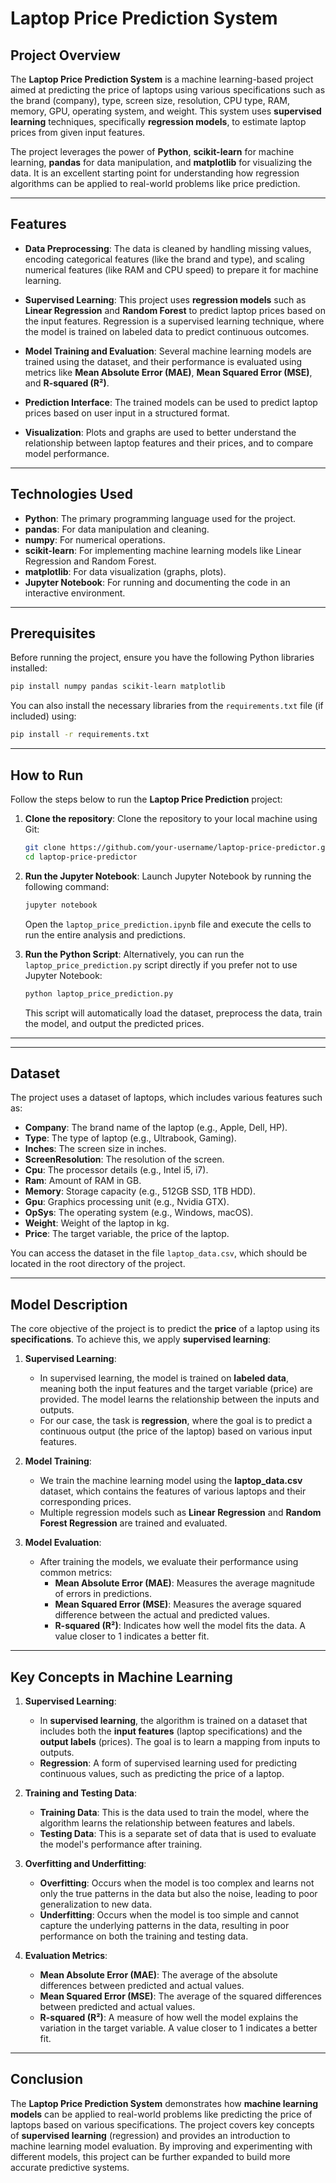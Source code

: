 
# Laptop Price Prediction System

## Project Overview

The **Laptop Price Prediction System** is a machine learning-based project aimed at predicting the price of laptops using various specifications such as the brand (company), type, screen size, resolution, CPU type, RAM, memory, GPU, operating system, and weight. This system uses **supervised learning** techniques, specifically **regression models**, to estimate laptop prices from given input features.

The project leverages the power of **Python**, **scikit-learn** for machine learning, **pandas** for data manipulation, and **matplotlib** for visualizing the data. It is an excellent starting point for understanding how regression algorithms can be applied to real-world problems like price prediction.

---

## Features

- **Data Preprocessing**: The data is cleaned by handling missing values, encoding categorical features (like the brand and type), and scaling numerical features (like RAM and CPU speed) to prepare it for machine learning.
  
- **Supervised Learning**: This project uses **regression models** such as **Linear Regression** and **Random Forest** to predict laptop prices based on the input features. Regression is a supervised learning technique, where the model is trained on labeled data to predict continuous outcomes.

- **Model Training and Evaluation**: Several machine learning models are trained using the dataset, and their performance is evaluated using metrics like **Mean Absolute Error (MAE)**, **Mean Squared Error (MSE)**, and **R-squared (R²)**.

- **Prediction Interface**: The trained models can be used to predict laptop prices based on user input in a structured format. 

- **Visualization**: Plots and graphs are used to better understand the relationship between laptop features and their prices, and to compare model performance.

---

## Technologies Used

- **Python**: The primary programming language used for the project.
- **pandas**: For data manipulation and cleaning.
- **numpy**: For numerical operations.
- **scikit-learn**: For implementing machine learning models like Linear Regression and Random Forest.
- **matplotlib**: For data visualization (graphs, plots).
- **Jupyter Notebook**: For running and documenting the code in an interactive environment.

---

## Prerequisites

Before running the project, ensure you have the following Python libraries installed:

```bash
pip install numpy pandas scikit-learn matplotlib
```

You can also install the necessary libraries from the `requirements.txt` file (if included) using:

```bash
pip install -r requirements.txt
```

---

## How to Run

Follow the steps below to run the **Laptop Price Prediction** project:

1. **Clone the repository**:
   Clone the repository to your local machine using Git:
   ```bash
   git clone https://github.com/your-username/laptop-price-predictor.git
   cd laptop-price-predictor
   ```

2. **Run the Jupyter Notebook**:
   Launch Jupyter Notebook by running the following command:
   ```bash
   jupyter notebook
   ```

   Open the `laptop_price_prediction.ipynb` file and execute the cells to run the entire analysis and predictions.

3. **Run the Python Script**:
   Alternatively, you can run the `laptop_price_prediction.py` script directly if you prefer not to use Jupyter Notebook:
   ```bash
   python laptop_price_prediction.py
   ```

   This script will automatically load the dataset, preprocess the data, train the model, and output the predicted prices.

---

---

## Dataset

The project uses a dataset of laptops, which includes various features such as:

- **Company**: The brand name of the laptop (e.g., Apple, Dell, HP).
- **Type**: The type of laptop (e.g., Ultrabook, Gaming).
- **Inches**: The screen size in inches.
- **ScreenResolution**: The resolution of the screen.
- **Cpu**: The processor details (e.g., Intel i5, i7).
- **Ram**: Amount of RAM in GB.
- **Memory**: Storage capacity (e.g., 512GB SSD, 1TB HDD).
- **Gpu**: Graphics processing unit (e.g., Nvidia GTX).
- **OpSys**: The operating system (e.g., Windows, macOS).
- **Weight**: Weight of the laptop in kg.
- **Price**: The target variable, the price of the laptop.

You can access the dataset in the file `laptop_data.csv`, which should be located in the root directory of the project.

---

## Model Description

The core objective of the project is to predict the **price** of a laptop using its **specifications**. To achieve this, we apply **supervised learning**:

1. **Supervised Learning**:
   - In supervised learning, the model is trained on **labeled data**, meaning both the input features and the target variable (price) are provided. The model learns the relationship between the inputs and outputs.
   - For our case, the task is **regression**, where the goal is to predict a continuous output (the price of the laptop) based on various input features.

2. **Model Training**:
   - We train the machine learning model using the **laptop_data.csv** dataset, which contains the features of various laptops and their corresponding prices.
   - Multiple regression models such as **Linear Regression** and **Random Forest Regression** are trained and evaluated.

3. **Model Evaluation**:
   - After training the models, we evaluate their performance using common metrics:
     - **Mean Absolute Error (MAE)**: Measures the average magnitude of errors in predictions.
     - **Mean Squared Error (MSE)**: Measures the average squared difference between the actual and predicted values.
     - **R-squared (R²)**: Indicates how well the model fits the data. A value closer to 1 indicates a better fit.

---

## Key Concepts in Machine Learning

1. **Supervised Learning**:
   - In **supervised learning**, the algorithm is trained on a dataset that includes both the **input features** (laptop specifications) and the **output labels** (prices). The goal is to learn a mapping from inputs to outputs.
   - **Regression**: A form of supervised learning used for predicting continuous values, such as predicting the price of a laptop.

2. **Training and Testing Data**:
   - **Training Data**: This is the data used to train the model, where the algorithm learns the relationship between features and labels.
   - **Testing Data**: This is a separate set of data that is used to evaluate the model's performance after training.

3. **Overfitting and Underfitting**:
   - **Overfitting**: Occurs when the model is too complex and learns not only the true patterns in the data but also the noise, leading to poor generalization to new data.
   - **Underfitting**: Occurs when the model is too simple and cannot capture the underlying patterns in the data, resulting in poor performance on both the training and testing data.

4. **Evaluation Metrics**:
   - **Mean Absolute Error (MAE)**: The average of the absolute differences between predicted and actual values.
   - **Mean Squared Error (MSE)**: The average of the squared differences between predicted and actual values.
   - **R-squared (R²)**: A measure of how well the model explains the variation in the target variable. A value closer to 1 indicates a better fit.

---

## Conclusion

The **Laptop Price Prediction System** demonstrates how **machine learning models** can be applied to real-world problems like predicting the price of laptops based on various specifications. The project covers key concepts of **supervised learning** (regression) and provides an introduction to machine learning model evaluation. By improving and experimenting with different models, this project can be further expanded to build more accurate predictive systems.
